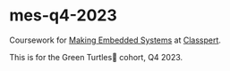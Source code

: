 # mes-q4-2023
Coursework for [Making Embedded Systems](https://classpert.com/classpertx/courses/making-embedded-systems/cohort) at [Classpert](https://classpert.com/).

This is for the Green Turtles🐢 cohort, Q4 2023.
